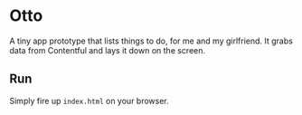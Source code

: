 # Otto
A tiny app prototype that lists things to do, for me and my girlfriend. It grabs data from Contentful and lays it down on the screen.

## Run
Simply fire up `index.html` on your browser.
